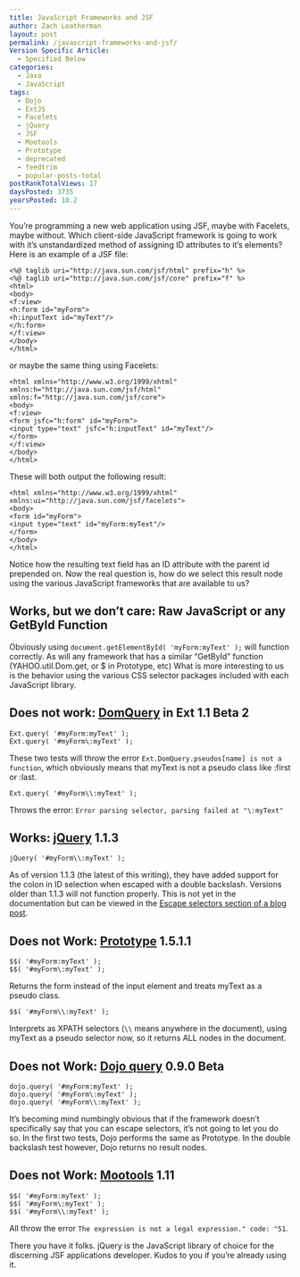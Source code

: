 ```yaml
---
title: JavaScript Frameworks and JSF
author: Zach Leatherman
layout: post
permalink: /javascript-frameworks-and-jsf/
Version Specific Article:
  - Specified Below
categories:
  - Java
  - JavaScript
tags:
  - Dojo
  - ExtJS
  - Facelets
  - jQuery
  - JSF
  - Mootools
  - Prototype
  - deprecated
  - feedtrim
  - popular-posts-total
postRankTotalViews: 17
daysPosted: 3735
yearsPosted: 10.2
---
```


You’re programming a new web application using JSF, maybe with Facelets, maybe without. Which client-side JavaScript framework is going to work with it’s unstandardized method of assigning ID attributes to it’s elements? Here is an example of a JSF file:  

    <%@ taglib uri="http://java.sun.com/jsf/html" prefix="h" %>
    <%@ taglib uri="http://java.sun.com/jsf/core" prefix="f" %>
    <html>
    <body>
    <f:view>
    <h:form id="myForm">
    <h:inputText id="myText"/>
    </h:form>
    </f:view>
    </body>
    </html>

or maybe the same thing using Facelets:  

    <html xmlns="http://www.w3.org/1999/xhtml"
    xmlns:h="http://java.sun.com/jsf/html"
    xmlns:f="http://java.sun.com/jsf/core">
    <body>
    <f:view>
    <form jsfc="h:form" id="myForm">
    <input type="text" jsfc="h:inputText" id="myText"/>
    </form>
    </f:view>
    </body>
    </html>

These will both output the following result:  

    <html xmlns="http://www.w3.org/1999/xhtml"
    xmlns:ui="http://java.sun.com/jsf/facelets">
    <body>
    <form id="myForm">
    <input type="text" id="myForm:myText"/>
    </form>
    </body>
    </html>

Notice how the resulting text field has an ID attribute with the parent id prepended on. Now the real question is, how do we select this result node using the various JavaScript frameworks that are available to us?

## Works, but we don’t care: Raw JavaScript or any GetById Function

Obviously using `document.getElementById( 'myForm:myText' );` will function correctly. As will any framework that has a similar “GetById” function (YAHOO.util.Dom.get, or $ in Prototype, etc) What is more interesting to us is the behavior using the various CSS selector packages included with each JavaScript library.

## Does not work: [DomQuery][1] in Ext 1.1 Beta 2

 [1]: http://extjs.com/deploy/ext/docs/output/Ext.DomQuery.html

    Ext.query( '#myForm:myText' );
    Ext.query( '#myForm\:myText' );

These two tests will throw the error `Ext.DomQuery.pseudos[name] is not a function`, which obviously means that myText is not a pseudo class like :first or :last.

    Ext.query( '#myForm\\:myText' );

Throws the error: `Error parsing selector, parsing failed at "\:myText"`

## Works: [jQuery][2] 1.1.3

 [2]: http://docs.jquery.com/DOM/Traversing/Selectors

    jQuery( '#myForm\\:myText' );

As of version 1.1.3 (the latest of this writing), they have added support for the colon in ID selection when escaped with a double backslash. Versions older than 1.1.3 will not function properly. This is not yet in the documentation but can be viewed in the [Escape selectors section of a blog post][3].

 [3]: http://jquery.com/blog/2007/07/01/jquery-113-800-faster-still-20kb/

## Does not Work: [Prototype][4] 1.5.1.1

 [4]: http://www.prototypejs.org/api/utility/dollar-dollar

    $$( '#myForm:myText' );
    $$( '#myForm\:myText' );

Returns the form instead of the input element and treats myText as a pseudo class.

    $$( '#myForm\\:myText' );

Interprets as XPATH selectors (`\\` means anywhere in the document), using myText as a pseudo selector now, so it returns ALL nodes in the document.

## Does not Work: [Dojo query][5] 0.9.0 Beta

 [5]: http://dojotoolkit.org/node/336

    dojo.query( '#myForm:myText' );
    dojo.query( '#myForm\:myText' );
    dojo.query( '#myForm\\:myText' );

It’s becoming mind numbingly obvious that if the framework doesn’t specifically say that you can escape selectors, it’s not going to let you do so. In the first two tests, Dojo performs the same as Prototype. In the double backslash test however, Dojo returns no result nodes.

## Does not Work: [Mootools][6] 1.11

 [6]: http://docs.mootools.net/Element/Element-Selectors.js

    $$( '#myForm:myText' );
    $$( '#myForm\:myText' );
    $$( '#myForm\\:myText' );

All throw the error `The expression is not a legal expression." code: "51`.

There you have it folks. jQuery is the JavaScript library of choice for the discerning JSF applications developer. Kudos to you if you’re already using it.
